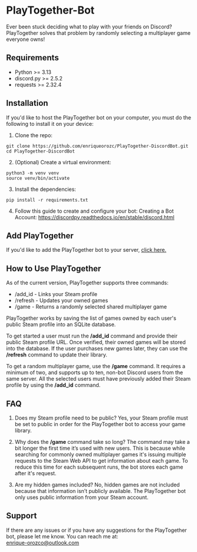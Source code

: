 # PlayTogether-Bot
Ever been stuck deciding what to play with your friends on Discord? PlayTogether solves that problem by randomly selecting a multiplayer game everyone owns!

## Requirements
* Python >= 3.13
* discord.py >= 2.5.2
* requests >= 2.32.4

## Installation 
If you'd like to host the PlayTogether bot on your computer, you must do the following to install it on your device:

1. Clone the repo:
```
git clone https://github.com/enriqueorozc/PlayTogether-DiscordBot.git
cd PlayTogether-DiscordBot
```

2. (Optional) Create a virtual environment:
```
python3 -m venv venv
source venv/bin/activate
```

3. Install the dependencies:
```
pip install -r requirements.txt
```

4. Follow this guide to create and configure your bot:
Creating a Bot Account: https://discordpy.readthedocs.io/en/stable/discord.html

## Add PlayTogether
If you'd like to add the PlayTogether bot to your server, [click here.](https://discord.com/oauth2/authorize?client_id=1288990665111375985&permissions=67584&integration_type=0&scope=bot)

## How to Use PlayTogether
As of the current version, PlayTogether supports three commands:
* /add_id - Links your Steam profile
* /refresh - Updates your owned games
* /game - Returns a randomly selected shared multiplayer game

PlayTogether works by saving the list of games owned by each user's public Steam profile into an SQLite database.

To get started a user must run the **/add_id** command and provide their public Steam profile URL. Once verified, their owned games will be stored into the database. If the user purchases new games later, they can use the **/refresh** command to update their library.

To get a random multiplayer game, use the **/game** command. It requires a minimum of two, and supports up to ten, non-bot Discord users from the same server. All the selected users must have previously added their Steam profile by using the **/add_id** command.

## FAQ

1. Does my Steam profile need to be public?
Yes, your Steam profile must be set to public in order for the PlayTogether bot to access your game library.

2. Why does the **/game** command take so long?
The command may take a bit longer the first time it’s used with new users. This is because while searching for commonly owned multiplayer games it's issuing multiple requests to the Steam Web API to get information about each game. To reduce this time for each subsequent runs, the bot stores each game after it's request.

3. Are my hidden games included?
No, hidden games are not included because that information isn’t publicly available. The PlayTogether bot only uses public information from your Steam account.

## Support
If there are any issues or if you have any suggestions for the PlayTogether bot, please let me know. You can reach me at:\
enrique-orozco@outlook.com
